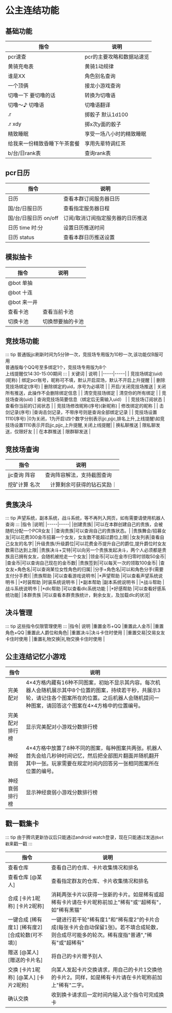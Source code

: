 # 公主连结功能

## 基础功能

|指令 |说明|
|-----|-----|
| pcr速查|pcr的主要攻略和数据站速览|
| 黄骑充电表 | 黄骑1动规律|
| 谁是XX |角色别名查询|
| 一个顶俩 |接龙小游戏查询|
| 切噜一下 要切噜的话|转换为切噜语|
| 切噜～♪ 切噜语|切噜语翻译|
| .r |掷骰子 默认1d100|
| .r xdy| 掷x次y面的骰子|
| 精致睡眠| 享受一场八小时的精致睡眠|
| 给我来一份精致昏睡下午茶套餐 |享用先辈特调红茶|
| b/台/日rank表|查询rank表|

## pcr日历
|指令 |说明|
|-----|-----|
|日历| 查看本群订阅服务器日历|
|国/台/日服日历| 查看指定服务器日程|
|国/台/日服日历 on/off | 订阅/取消订阅指定服务器的日历推送|
|日历 time 时:分| 设置日历推送时间|
|日历 status | 查看本群日历推送设置|

## 模拟抽卡

|指令 |说明|
|-----|-----|
|@bot 单抽|  |
|@bot 十连|  |
|@bot 来一井 |  |
|查看卡池| 查看当前卡池|
|切换卡池 | 切换想要抽的卡池|

## 竞技场功能
::: tip
普通版jjc刷新时间为5分钟一次，竞技场专用版为10秒一次,该功能仅B服可用\
普通版每个QQ号至多绑定1个，竞技场专用版为8个\
上线提醒仅14:30-15:00期间
:::
| 关键词             | 说明                                                                           |
|-----|-----|
| 竞技场绑定(uid)(昵称)        | 绑定pcr账号，昵称可不填，默认开启双场，默认不开启上升提醒                  |
| 删除竞技场绑定(序号)         | 删除绑定的uid，序号为必填项                                              |
| 开启/关闭竞技场推送          | 关闭所有推送，此操作不会删除绑定信息                                      |
| 清空竞技场绑定               | 清空你的所有绑定                                                        |
| 竞技场查询(uid)              | 查询竞技场简要信息（绑定后无需输入uid）                                  |
| 竞技场订阅状态               |查看你当前的订阅状态                                                     |
| 竞技场修改昵称(序号)(新昵称)  | 修改绑定的昵称                                                          |
| 击剑记录(序号)               |查询击剑记录，不带序号则是查询全部绑定记录                                 |
| 竞技场设置1110(序号)         |0为关闭，1为开启\四个数字分别表示jjc,pjjc,排名上升,上线提醒\如竞技场设置1110表示开启jjc,pjjc,上升提醒,关闭上线提醒|
| 换私聊推送                   | 限私聊发送，仅限好友                                                    |
| 在本群推送                   | 限群聊发送                                                             |

## 竞技场查询

|指令 |说明|
|-----|-----|
| jjc查询 阵容 | 查询阵容解法，支持截图查询 |
| 挖矿计算 名次|　计算剩余可获得的钻石奖励｜


## 贵族决斗

::: tip
声望系统，副本系统，战斗系统，等不再列入网页，如有需要请使用机器人查询
:::
|指令 |说明|
|-----|-----|
|创建贵族| |可以在本群创建自己的贵族，会被随机分配一个PCR女友 | 
|查询贵族|可以查询自己的贵族状态。|
|贵族舞会/招募女友|可以花费300金币招募一个女友，女友数不能超过爵位上限| 
|女友列表|查看自己女友的名字| 
|升级贵族/升级爵位|可以花费金币提升自己的爵位,提升爵位时女友数需已达到上限| 
|贵族决斗+艾特|可以向另一个贵族发起决斗，两个人必须都是贵族且已拥有女友，会随机被抢走一个女友| 
|领金币|可以在金市归零时领取50金币| 
|查金币|可以查询自己现在的金币数| 
|贵族签到|可以每天一次的领取100金币| 
|查女友+角色名|可以查询某位女性角色的归属| 
|分手+角色名|可以和角色分手(需要支付分手费)| 
|贵族帮助 |可以查看游戏说明书| 
|*声望帮助 |可以查看声望系统说明书 |
|*时装帮助 |时装系统说明书 |
|*副本帮助 |副本系统说明书 |
|*战斗帮助 |战斗系统说明书 |
|*dlc帮助 |可以查看dlc系统功能 |
|*好感帮助 |可以查看好感系统功能| 
|本群贵族 |可以查看本群贵族统计，剩余女友，及加载dlc的状况|

## 决斗管理

::: tip 
这些指令仅限管理使用
:::
|指令| 说明 
|重置金币+QQ |重置此人金币|
|重置角色+QQ |重置此人爵位和角色| 
|重置决斗|决斗卡住时使用 |
|重置交易|交易女友卡住时使用 |
|重置礼物交换|礼物交换卡住时使用 |


## 公主连结记忆小游戏

|指令|说明|
|-----|-----|
|完美配对|4×4方格内藏有16种不同图案，初始不显示其内容。每次机器人会随机展示其中8个位置的图案，持续若干秒，共展示3轮，请记住各个图案所在的位置。之后机器人会随机提问一种图案，请回答这个图案在4×4方格中的位置编号。|
|完美配对排行榜|显示完美配对小游戏分数排行榜|
|神经衰弱|4×4方格中放置了8种不同的图案，每种图案共两张。机器人首先会给几秒钟时间记忆，然后把全部图片翻面并随机翻开其中一张。玩家需要在规定时间内回答另一张相同图案所在位置的编号。|
|神经衰弱排行榜|显示神经衰弱小游戏分数排行榜|

## 戳一戳集卡
::: tip
由于腾讯更新协议后只能通过android watch登录，现在只能通过发送`@bot 戳`来戳一戳
:::

|指令|说明|
|-----|-----|
|查看仓库 |查看自己的仓库、卡片收集情况和排名|
|查看仓库 [@某人]|查看指定群友的仓库、卡片收集情况和排名|
|合成 [卡片1昵称] [卡片2昵称]|消耗两张卡片以获得一张新的卡片。如是稀有或超稀有卡片请在卡片昵称前加上"稀有"或''超稀有"，如"稀有黑猫"|
|一键合成 [稀有度1] [稀有度2] [合成轮数(可不填)]|一键进行若干轮"稀有度1"和"稀有度2"的卡片合成(每张卡片会自动保留1张)。若不填合成轮数，则合成尽可能多的轮次。稀有度指"普通","稀有"或"超稀有"|
|赠送 [@某人] [赠送的卡片名]|将自己的卡片赠予别人|
|交换 [卡片1昵称] [@某人] [卡片2昵称] |向某人发起卡片交换请求，用自己的卡片1交换他的卡片2。同样，如是稀有卡片请在卡片昵称前加上"稀有"二字。|
|确认交换 |收到换卡请求后一定时间内输入这个指令可完成换卡|